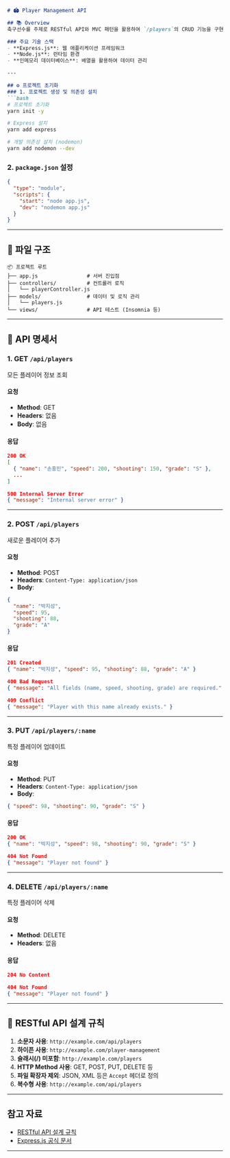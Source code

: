 ```markdown
# 🏟️ Player Management API

## 📚 Overview
축구선수를 주제로 RESTful API와 MVC 패턴을 활용하여 `/players`의 CRUD 기능을 구현한 프로젝트입니다.

### 주요 기술 스택
- **Express.js**: 웹 애플리케이션 프레임워크
- **Node.js**: 런타임 환경
- **인메모리 데이터베이스**: 배열을 활용하여 데이터 관리

---

## ⚙️ 프로젝트 초기화
### 1. 프로젝트 생성 및 의존성 설치
```bash
# 프로젝트 초기화
yarn init -y

# Express 설치
yarn add express

# 개발 의존성 설치 (nodemon)
yarn add nodemon --dev
```

### 2. `package.json` 설정
```json
{
  "type": "module",
  "scripts": {
    "start": "node app.js",
    "dev": "nodemon app.js"
  }
}
```

---

## 📂 파일 구조
```
📦 프로젝트 루트
├── app.js                # 서버 진입점
├── controllers/          # 컨트롤러 로직
│   └── playerController.js
├── models/               # 데이터 및 로직 관리
│   └── players.js
└── views/                # API 테스트 (Insomnia 등)
```

---

## 🚀 API 명세서

### 1. **GET** `/api/players`
모든 플레이어 정보 조회

#### 요청
- **Method**: GET
- **Headers**: 없음
- **Body**: 없음

#### 응답
```json
200 OK
[
  { "name": "손흥민", "speed": 200, "shooting": 150, "grade": "S" },
  ...
]
```
```json
500 Internal Server Error
{ "message": "Internal server error" }
```

---

### 2. **POST** `/api/players`
새로운 플레이어 추가

#### 요청
- **Method**: POST
- **Headers**: `Content-Type: application/json`
- **Body**:
```json
{
  "name": "박지성",
  "speed": 95,
  "shooting": 88,
  "grade": "A"
}
```

#### 응답
```json
201 Created
{ "name": "박지성", "speed": 95, "shooting": 88, "grade": "A" }
```
```json
400 Bad Request
{ "message": "All fields (name, speed, shooting, grade) are required." }
```
```json
409 Conflict
{ "message": "Player with this name already exists." }
```

---

### 3. **PUT** `/api/players/:name`
특정 플레이어 업데이트

#### 요청
- **Method**: PUT
- **Headers**: `Content-Type: application/json`
- **Body**:
```json
{ "speed": 98, "shooting": 90, "grade": "S" }
```

#### 응답
```json
200 OK
{ "name": "박지성", "speed": 98, "shooting": 90, "grade": "S" }
```
```json
404 Not Found
{ "message": "Player not found" }
```

---

### 4. **DELETE** `/api/players/:name`
특정 플레이어 삭제

#### 요청
- **Method**: DELETE
- **Headers**: 없음

#### 응답
```json
204 No Content
```
```json
404 Not Found
{ "message": "Player not found" }
```

---

## 🧩 RESTful API 설계 규칙
1. **소문자 사용**: `http://example.com/api/players`
2. **하이픈 사용**: `http://example.com/player-management`
3. **슬래시(/) 미포함**: `http://example.com/players`
4. **HTTP Method 사용**: GET, POST, PUT, DELETE 등
5. **파일 확장자 제외**: JSON, XML 등은 `Accept` 헤더로 정의
6. **복수형 사용**: `http://example.com/api/players`

---

## 참고 자료
- [RESTful API 설계 규칙](https://nbcamp.spartacodingclub.kr/blog/%EA%B0%9C%EB%85%90-%EC%BD%95-%EC%9B%B9-%EA%B0%9C%EB%B0%9C-%EC%A7%80%EC%8B%9D-%ED%8E%B8-restful%ED%95%9C-api-%EC%84%A4%EA%B3%84%EB%B2%95-21182)
- [Express.js 공식 문서](https://expressjs.com/)

---
```
